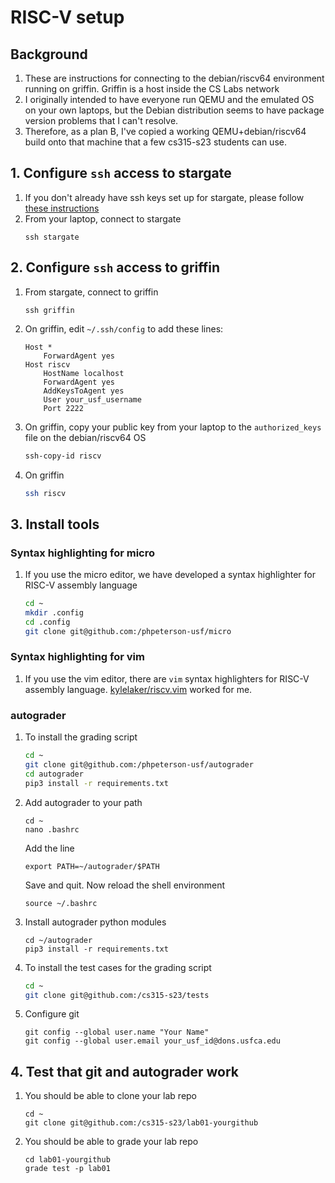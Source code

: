 # RISC-V setup

## Background

1. These are instructions for connecting to the debian/riscv64 environment running on griffin. Griffin is a host inside the CS Labs network
1. I originally intended to have everyone run QEMU and the emulated OS on your own laptops, but the Debian distribution seems to have package version problems that I can't resolve.
1. Therefore, as a plan B, I've copied a working QEMU+debian/riscv64 build onto that machine that a few cs315-s23 students can use.

## 1. Configure `ssh` access to stargate

1. If you don't already have ssh keys set up for stargate, please follow [these instructions](ssh-setup.md)
1. From your laptop, connect to stargate
    ```
    ssh stargate
    ```

## 2. Configure `ssh` access to griffin

1. From stargate, connect to griffin
    ```
    ssh griffin
    ```
1. On griffin, edit `~/.ssh/config` to add these lines:
    ```
    Host *
        ForwardAgent yes
    Host riscv
        HostName localhost
        ForwardAgent yes
        AddKeysToAgent yes
        User your_usf_username
        Port 2222
    ```
1. On griffin, copy your public key from your laptop to the `authorized_keys` file on the debian/riscv64 OS
    ```sh
    ssh-copy-id riscv
    ```
1. On griffin 
    ```sh
    ssh riscv
    ``` 

## 3. Install tools

### Syntax highlighting for micro
1. If you use the micro editor, we have developed a syntax highlighter for RISC-V assembly language
    ```sh
    cd ~
    mkdir .config
    cd .config
    git clone git@github.com:/phpeterson-usf/micro
    ```

### Syntax highlighting for vim
1. If you use the vim editor, there are `vim` syntax highlighters for RISC-V assembly language. [kylelaker/riscv.vim](https://github.com/kylelaker/riscv.vim) worked for me.

### autograder
1. To install the grading script
    ```sh
    cd ~
    git clone git@github.com:/phpeterson-usf/autograder
    cd autograder
    pip3 install -r requirements.txt
    ```
1. Add autograder to your path
    ```
    cd ~
    nano .bashrc
    ```
    Add the line
    ```
    export PATH=~/autograder/$PATH
    ```
    Save and quit. Now reload the shell environment
    ```
    source ~/.bashrc
    ```
1. Install autograder python modules
    ```
    cd ~/autograder
    pip3 install -r requirements.txt
    ```
1. To install the test cases for the grading script
    ```sh
    cd ~
    git clone git@github.com:/cs315-s23/tests
    ```
1. Configure git
    ```
    git config --global user.name "Your Name"
    git config --global user.email your_usf_id@dons.usfca.edu
    ```

## 4. Test that git and autograder work

1. You should be able to clone your lab repo
    ```
    cd ~
    git clone git@github.com:/cs315-s23/lab01-yourgithub
    ```
1. You should be able to grade your lab repo
    ```
    cd lab01-yourgithub
    grade test -p lab01
    ```